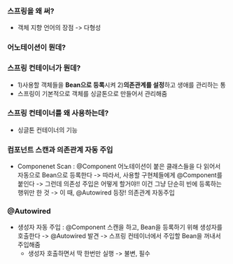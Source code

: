 ### 스프링을 왜 써?
- 객체 지향 언어의 장점 -> 다형성

### 어노테이션이 뭔데? 

### 스프링 컨테이너가 뭔데?
- 1)사용할 객체들을 **Bean으로 등록**시켜 2)**의존관계를 설정**하고 생애를 관리하는 통
- 스프링이 기본적으로 객체를 싱글톤으로 만들어서 관리해줌

### 스프링 컨테이너를 왜 사용하는데?
- 싱글톤 컨테이너의 기능

### 컴포넌트 스캔과 의존관계 자동 주입
- Componenet Scan : @Component 어노테이션이 붙은 클래스들을 다 읽어서 자동으로 Bean으로 등록한다 
  -> 따라서, 사용할 구현체들에게 @Component를 붙인다
  -> 그런데 의존성 주입은 어떻게 할거야!! 이건 그냥 단순히 빈에 등록하는 행위만 한 것
  -> 이 때, @Autowired 등장! 의존관계 자동주입


### @Autowired
- 생성자 자동 주입 : @Component 스캔을 하고, Bean을 등록하기 위해 생성자를 호출한다 ->  @Autowired 발견 -> 스프링 컨테이너에서 주입할 Bean을 꺼내서 주입해줌
  - 생성자 호출하면서 딱 한번만 실행 -> 불변, 필수 

